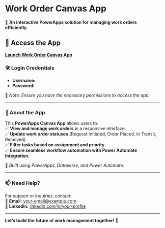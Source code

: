 # Work Order Canvas App  

🚀 **An interactive PowerApps solution for managing work orders efficiently.**  

## 🔗 Access the App  
[**Launch Work Order Canvas App**](https://apps.powerapps.com/play/e/39beef8a-d920-e0df-959e-a9540d19141c/a/3151ee5c-ad26-4514-85a0-699ebb63f9c3?tenantId=1f4d1fdc-2a7e-4a8e-9c09-c48b1ca3a365&hint=b26e9381-525c-4735-a097-c10f3e2c8f71&sourcetime=1740879311627&source=portal)  

### 🛠️ **Login Credentials**  
- **Username:**  
- **Password:**  

📌 _Note: Ensure you have the necessary permissions to access the app._  

---

### 📌 About the App  
This **PowerApps Canvas App** allows users to:  
✅ **View and manage work orders** in a responsive interface.  
✅ **Update work order statuses** (Request Initiated, Order Placed, In Transit, Received).  
✅ **Filter tasks based on assignment and priority.**  
✅ **Ensure seamless workflow automation with Power Automate integration.**  

🔹 _Built using PowerApps, Dataverse, and Power Automate._  

---

### 📫 Need Help?  
For support or inquiries, contact:  
📧 **Email:** [your-email@example.com](mailto:your-email@example.com)  
💼 **LinkedIn:** [linkedin.com/in/your-profile](#)  

---

**Let’s build the future of work management together! 🚀**  

